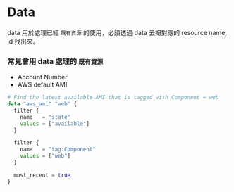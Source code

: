 # Data

data 用於處理已經 `既有資源` 的使用，必須透過 data 去把對應的 resource name, id 找出來。

### 常見會用 data 處理的 `既有資源`
  - Account Number
  - AWS default AMI

```terraform
# Find the latest available AMI that is tagged with Component = web
data "aws_ami" "web" {
  filter {
    name   = "state"
    values = ["available"]
  }

  filter {
    name   = "tag:Component"
    values = ["web"]
  }

  most_recent = true
}
```